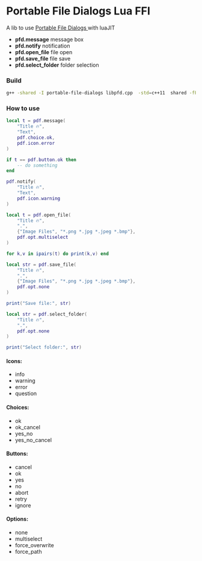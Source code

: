 Portable File Dialogs Lua FFI
=============================

A lib to use [Portable File Dialogs
](https://github.com/samhocevar/portable-file-dialogs) with luaJIT

- **pfd.message** message box
- **pfd.notify** notification
- **pfd.open_file** file open
- **pfd.save_file** file save
- **pfd.select_folder** folder selection

### Build
```bash
g++ -shared -I portable-file-dialogs libpfd.cpp  -std=c++11  shared -fPIC  -Wall -Wextra -o libpdf.so
```

### How to use

```lua
local t = pdf.message(
    "Title 🔥",
    "Text",
    pdf.choice.ok,
    pdf.icon.error
)

if t == pdf.button.ok then
    -- do something
end
```

```lua
pdf.notify(
    "Title 🔥",
    "Text",
    pdf.icon.warning
)
```

```lua
local t = pdf.open_file(
    "Title 🔥",
    ".",
    {"Image Files", "*.png *.jpg *.jpeg *.bmp"},
    pdf.opt.multiselect
)

for k,v in ipairs(t) do print(k,v) end
```

```lua
local str = pdf.save_file(
    "Title 🔥",
    ".",
    {"Image Files", "*.png *.jpg *.jpeg *.bmp"},
    pdf.opt.none
)

print("Save file:", str)
```

```lua
local str = pdf.select_folder(
    "Title 🔥",
    ".",
    pdf.opt.none
)

print("Select folder:", str)
```

#### Icons:
- info
- warning
- error
- question

#### Choices:
- ok
- ok_cancel
- yes_no
- yes_no_cancel



#### Buttons:
- cancel
- ok
- yes
- no
- abort
- retry
- ignore

#### Options:
- none
- multiselect
- force_overwrite
- force_path

